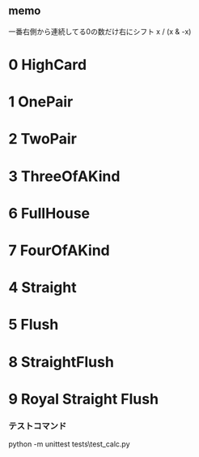 ## memo
   一番右側から連続してる0の数だけ右にシフト
   x / (x & -x)

# 0 HighCard
# 1 OnePair
# 2 TwoPair
# 3 ThreeOfAKind
# 6 FullHouse
# 7 FourOfAKind

# 4 Straight
# 5 Flush
# 8 StraightFlush
# 9 Royal Straight Flush

### テストコマンド
python -m unittest tests\test_calc.py
